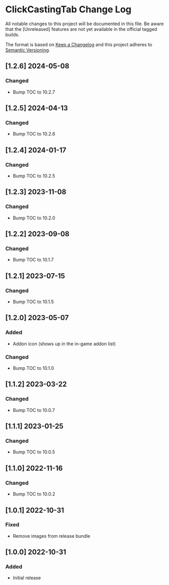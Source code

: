 # ClickCastingTab Change Log
All notable changes to this project will be documented in this file. Be aware that the [Unreleased] features are not yet available in the official tagged builds.

The format is based on [Keep a Changelog](http://keepachangelog.com/) and this project adheres to [Semantic Versioning](http://semver.org/).

## [1.2.6] 2024-05-08
### Changed
- Bump TOC to 10.2.7

## [1.2.5] 2024-04-13
### Changed
- Bump TOC to 10.2.6

## [1.2.4] 2024-01-17
### Changed
- Bump TOC to 10.2.5

## [1.2.3] 2023-11-08
### Changed
- Bump TOC to 10.2.0

## [1.2.2] 2023-09-08
### Changed
- Bump TOC to 10.1.7

## [1.2.1] 2023-07-15
### Changed
- Bump TOC to 10.1.5

## [1.2.0] 2023-05-07
### Added
- Addon icon (shows up in the in-game addon list)

### Changed
- Bump TOC to 10.1.0

## [1.1.2] 2023-03-22
### Changed
- Bump TOC to 10.0.7

## [1.1.1] 2023-01-25
### Changed
- Bump TOC to 10.0.5

## [1.1.0] 2022-11-16
### Changed
- Bump TOC to 10.0.2

## [1.0.1] 2022-10-31
### Fixed
- Remove images from release bundle

## [1.0.0] 2022-10-31
### Added
- Initial release
